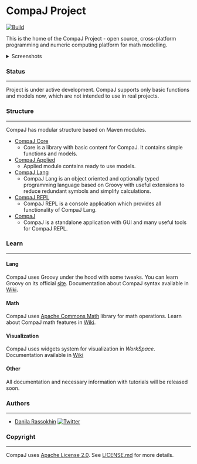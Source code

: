 # CompaJ Project

[![Build](https://github.com/CrissNamon/compaj/actions/workflows/main.yml/badge.svg)](https://github.com/CrissNamon/compaj/actions/workflows/main.yml)

This is the home of the CompaJ Project - open source, cross-platform programming and numeric
computing platform for math modelling.

<details> 
  <summary>Screenshots</summary>

![Terminal](https://user-images.githubusercontent.com/22001123/172052428-5663f5e4-e667-4280-8099-9c0e2f482f1e.png)
![CodeEditor](https://user-images.githubusercontent.com/22001123/172052540-0b28d24e-54f3-4bee-b6a7-996c4bf87538.png)
![WorkSpace](https://user-images.githubusercontent.com/22001123/172052591-0a536b12-2d52-4dde-8a73-af29c178d775.png)
</details>

### Status

___
Project is under active development. CompaJ supports only basic functions and models now, which are
not intended to use in real projects.

### Structure

___
CompaJ has modular structure based on Maven modules.

- [CompaJ Core](https://github.com/CrissNamon/compaj/tree/main/core)
    - Core is a library with basic content for CompaJ. It contains simple functions and models.
- [CompaJ Applied](https://github.com/CrissNamon/compaj/tree/main/applied)
    - Applied module contains ready to use models.
- [CompaJ Lang](https://github.com/CrissNamon/compaj/tree/main/lang)
    - CompaJ Lang is an object oriented and optionally typed programming language based on Groovy
      with useful extensions to reduce redundant symbols and simplify calculations.
- [CompaJ REPL](https://github.com/CrissNamon/compaj/tree/main/repl)
    - CompaJ REPL is a console application which provides all functionality of CompaJ Lang.
- [CompaJ](https://github.com/CrissNamon/compaj/tree/main/gui)
    - CompaJ is a standalone application with GUI and many useful tools for CompaJ REPL.

### Learn

___

#### Lang

CompaJ uses Groovy under the hood with some tweaks. You can learn Groovy on its
official [site](https://groovy-lang.org/documentation.html).
Documentation about CompaJ syntax available
in [Wiki](https://github.com/CrissNamon/compaj/wiki/CompaJ-Lang).

#### Math

CompaJ
uses [Apache Commons Math](https://commons.apache.org/proper/commons-math/userguide/index.html)
library for math operations. Learn about CompaJ math features
in [Wiki](https://github.com/CrissNamon/compaj/wiki/CompaJ-Math).

#### Visualization

CompaJ uses widgets system for visualization in _WorkSpace_. Documentation available
in [Wiki](https://github.com/CrissNamon/compaj/wiki/CompaJ-WorkSpace)

#### Other

All documentation and necessary information with tutorials will be released soon.

### Authors

___

* [Danila Rassokhin](https://gihub.com/crissnamon) [![Twitter](https://img.shields.io/twitter/follow/kpekepsalt?style=social)](https://twitter.com/kpekepsalt)

### Copyright

___
CompaJ uses [Apache License 2.0](http://www.apache.org/licenses/LICENSE-2.0).
See [LICENSE.md](https://github.com/CrissNamon/compaj/blob/main/LICENSE.md) for more details.
